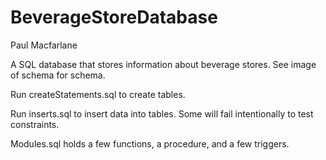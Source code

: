 # BeverageStoreDatabase
Paul Macfarlane

A SQL database that stores information about beverage stores. See image of schema for schema.  

Run createStatements.sql to create tables.  

Run inserts.sql to insert data into tables. Some will fail intentionally to test constraints.

Modules.sql holds a few functions, a procedure, and a few triggers.
